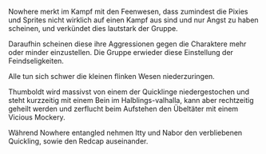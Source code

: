 Nowhere merkt im Kampf mit den Feenwesen, dass zumindest die Pixies und Sprites nicht wirklich auf einen Kampf aus sind und nur Angst zu haben scheinen, und verkündet dies lautstark der Gruppe.

Daraufhin scheinen diese ihre Aggressionen gegen die Charaktere mehr oder minder einzustellen. Die Gruppe erwieder diese Einstellung der Feindseligkeiten.

Alle tun sich schwer die kleinen flinken Wesen niederzuringen.

Thumboldt wird massivst von einem der Quicklinge niedergestochen und steht kurzzeitig mit einem Bein im Halblings-valhalla, kann aber rechtzeitig geheilt werden und zerflucht beim Aufstehen den Übeltäter mit einem Vicious Mockery.

Während Nowhere entangled nehmen Itty und Nabor den verbliebenen Quickling, sowie den Redcap auseinander.